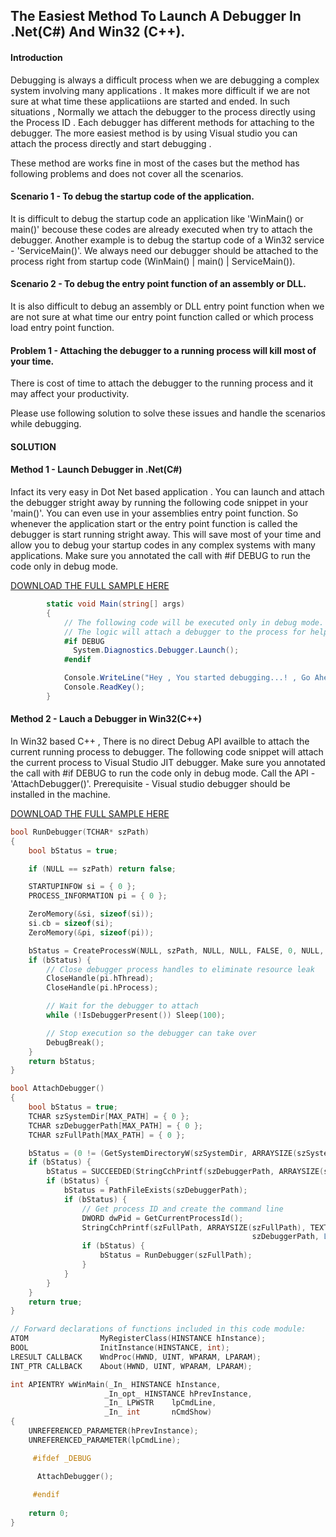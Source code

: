 
## **The Easiest Method To Launch A Debugger In .Net(C#) And Win32 (C++).**

#### **Introduction**
Debugging is always a difficult process when we are debugging a complex system involving many applications . It makes
more difficult if we are not sure at what time these applicatiions are started and ended.
In such situations , Normally we attach the debugger to the process directly using the Process ID . Each debugger has different methods for attaching to the debugger. The more easiest method is by using Visual studio you can attach the process directly and start debugging . 

These method are works fine in most of the cases but the method has following problems and does not cover all the scenarios.

#### **Scenario 1 - To debug the startup code of the application.**
It is difficult to debug the startup code an application like 'WinMain() or main()' becouse these codes are already 
executed when try to attach the debugger. Another example is to debug the startup code of a Win32 service - 'ServiceMain()'.
We always need our debugger should be attached to the process right from startup code (WinMain() | main() | ServiceMain()).

#### **Scenario 2 - To debug the entry point function of an assembly or DLL.**
It is also difficult to debug an assembly or DLL entry point function when we are not sure at what time our entry point function called or which process load entry point function. 

#### **Problem  1 - Attaching the debugger to a running process will kill most of your time.**
There is cost of time to attach the debugger to the running process and it may affect your productivity.

Please use following solution to solve these issues and handle the scenarios while debugging.

#### **SOLUTION**

#### **Method 1 - Launch Debugger in .Net(C#)**
Infact its very easy in Dot Net based application . You can launch and attach the debugger stright away by running
the following code snippet in your 'main()'. You can even use in your assemblies entry point function. 
So whenever the application start or the entry point function is called the debugger is start running stright away.
This will save most of your time and allow you to debug your startup codes in any complex systems with many applications.
Make sure you annotated the call with #if DEBUG to run the code only in debug mode.

[DOWNLOAD THE FULL SAMPLE HERE](https://github.com/subhash4git/Debugging/raw/master/LaunchDebugger_DotNet(CSharp).zip)


```C#
        static void Main(string[] args)
        {
            // The following code will be executed only in debug mode.
            // The logic will attach a debugger to the process for helping your debugging.
            #if DEBUG
              System.Diagnostics.Debugger.Launch();
            #endif

            Console.WriteLine("Hey , You started debugging...! , Go Ahead. Happy Debugging.");
            Console.ReadKey();
        }
```

#### **Method 2 - Lauch a Debugger in Win32(C++)**
In Win32 based C++ , There is no direct Debug API availble to attach the current running process to debugger.
The following code snippet will attach the current process to Visual Studio JIT debugger.
Make sure you annotated the call with #if DEBUG to run the code only in debug mode.
Call the API - 'AttachDebugger()'.
Prerequisite - Visual studio debugger should be installed in the machine. 

[DOWNLOAD THE FULL SAMPLE HERE](https://github.com/subhash4git/Debugging/raw/master/LaunchDebugger_Win32(C++).zip)
```C++
bool RunDebugger(TCHAR* szPath)
{
    bool bStatus = true;

    if (NULL == szPath) return false;

    STARTUPINFOW si = { 0 };
    PROCESS_INFORMATION pi = { 0 };

    ZeroMemory(&si, sizeof(si));
    si.cb = sizeof(si);
    ZeroMemory(&pi, sizeof(pi));

    bStatus = CreateProcessW(NULL, szPath, NULL, NULL, FALSE, 0, NULL, NULL, &si, &pi);
    if (bStatus) {
        // Close debugger process handles to eliminate resource leak
        CloseHandle(pi.hThread);
        CloseHandle(pi.hProcess);

        // Wait for the debugger to attach
        while (!IsDebuggerPresent()) Sleep(100);

        // Stop execution so the debugger can take over
        DebugBreak();
    }
    return bStatus;
}

bool AttachDebugger()
{
    bool bStatus = true;
    TCHAR szSystemDir[MAX_PATH] = { 0 };
    TCHAR szDebuggerPath[MAX_PATH] = { 0 };
    TCHAR szFullPath[MAX_PATH] = { 0 };

    bStatus = (0 != (GetSystemDirectoryW(szSystemDir, ARRAYSIZE(szSystemDir))));
    if (bStatus) {
        bStatus = SUCCEEDED(StringCchPrintf(szDebuggerPath, ARRAYSIZE(szDebuggerPath), TEXT("%s\\vsjitdebugger.exe"), szSystemDir));
        if (bStatus) {
            bStatus = PathFileExists(szDebuggerPath);
            if (bStatus) {
                // Get process ID and create the command line
                DWORD dwPid = GetCurrentProcessId();
                StringCchPrintf(szFullPath, ARRAYSIZE(szFullPath), TEXT("%s %s %d"),
                                                      szDebuggerPath, L"-p", dwPid);
                if (bStatus) {
                    bStatus = RunDebugger(szFullPath);
                }
            }
        }
    }
    return true;
}

// Forward declarations of functions included in this code module:
ATOM                MyRegisterClass(HINSTANCE hInstance);
BOOL                InitInstance(HINSTANCE, int);
LRESULT CALLBACK    WndProc(HWND, UINT, WPARAM, LPARAM);
INT_PTR CALLBACK    About(HWND, UINT, WPARAM, LPARAM);

int APIENTRY wWinMain(_In_ HINSTANCE hInstance,
                     _In_opt_ HINSTANCE hPrevInstance,
                     _In_ LPWSTR    lpCmdLine,
                     _In_ int       nCmdShow)
{
    UNREFERENCED_PARAMETER(hPrevInstance);
    UNREFERENCED_PARAMETER(lpCmdLine);

     #ifdef _DEBUG

      AttachDebugger();
     
     #endif
    
    return 0;
}
```
